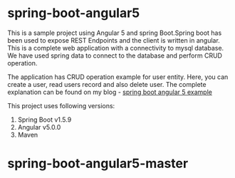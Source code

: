 # spring-boot-angular5
This is a sample project using Angular 5 and spring Boot.Spring boot has been used to expose REST Endpoints and the client is written in angular. 
This is a complete web application with a connectivity to mysql database. We have used spring data to connect to the database and perform CRUD
operation.

The application has CRUD operation example for user entity. Here, you can create
a user, read users record and also delete user. The complete explanation can be 
found on my blog - [spring boot angular 5 example](http://www.devglan.com/spring-boot/spring-boot-angular-spring-data-example)

This project uses following versions:

1. Spring Boot v1.5.9
2. Angular v5.0.0
3. Maven
# spring-boot-angular5-master
